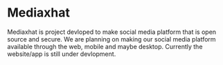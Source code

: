 # Mediaxhat 

Mediaxhat is project devloped to make social media platform that is open source and secure.  We are planning on making our social media platform available through the web, mobile and maybe desktop. Currently the website/app is still under devlopment.